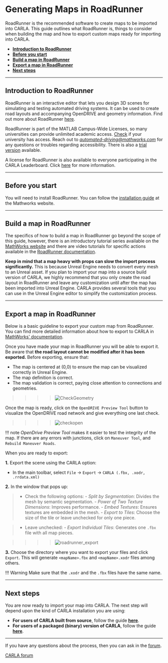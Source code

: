# Generating Maps in RoadRunner

RoadRunner is the recommended software to create maps to be imported into CARLA. This guide outlines what RoadRunner is, things to consider when building the map and how to export custom maps ready for importing into CARLA. 

- [__Introduction to RoadRunner__](#introduction-to-roadrunner)
- [__Before you start__](#before-you-start)
- [__Build a map in RoadRunner__](#build-a-map-in-roadrunner)
- [__Export a map in RoadRunner__](#export-a-map-in-roadrunner)
- [__Next steps__](#next-steps)
---
## Introduction to RoadRunner

RoadRunner is an interactive editor that lets you design 3D scenes for simulating and testing automated driving systems. It can be used to create road layouts and accompanying OpenDRIVE and geometry information. Find out more about RoadRunner [here][rr_home].

RoadRunner is part of the MATLAB Campus-Wide Licenses, so many universities can provide unlimited academic access. [Check][rr_eligibility] if your university has access. Reach out to *automated-driving@mathworks.com* for any questions or troubles regarding accessibility. There is also a [trial version][rr_trial_version] available.

A license for RoadRunner is also available to everyone participating in the CARLA Leaderboard. Click [here][rr_leaderboard] for more information.

[rr_home]: https://www.mathworks.com/products/roadrunner.html
[rr_trial_version]: https://www.mathworks.com/products/roadrunner.html
[rr_eligibility]: https://www.mathworks.com/academia/tah-support-program/eligibility.html
[rr_leaderboard]: https://www.mathworks.com/academia/student-competitions/carla-autonomous-driving-challenge.html

---
## Before you start 

You will need to install RoadRunner. You can follow the [installation guide][rr_docs] at the Mathworks website.   

[rr_docs]: https://www.mathworks.com/help/roadrunner/ug/install-and-activate-roadrunner.html

---

## Build a map in RoadRunner

The specifics of how to build a map in RoadRunner go beyond the scope of this guide, however, there is an introductory tutorial series available on the [MathWorks website][rr_intro_tutorials] and there are video tutorials for specific actions available in the [RoadRunner documentation][rr_tutorials].

__Keep in mind that a map heavy with props can slow the import process significantly.__ This is because Unreal Engine needs to convert every mesh to an Unreal asset. If you plan to import your map into a source build version of CARLA, we highly recommend that you only create the road layout in RoadRunner and leave any customization until after the map has been imported into Unreal Engine. CARLA provides several tools that you can use in the Unreal Engine editor to simplify the customization process.

---

## Export a map in RoadRunner

[rr_tutorials]: https://www.mathworks.com/support/search.html?fq=asset_type_name:video%20category:roadrunner/index&page=1&s_tid=CRUX_topnav
[rr_intro_tutorials]: https://www.mathworks.com/solutions/automated-driving/roadrunner-tutorial.html

Below is a basic guideline to export your custom map from RoadRunner. You can find more detailed information about how to export to CARLA in [MathWorks' documentation][exportlink].

[exportlink]: https://www.mathworks.com/help/roadrunner/ug/Exporting-to-CARLA.html

Once you have made your map in RoadRunner you will be able to export it. Be aware that __the road layout cannot be modified after it has been exported.__ Before exporting, ensure that:

- The map is centered at (0,0) to ensure the map can be visualized correctly in Unreal Engine.
- The map definition is correct.
- The map validation is correct, paying close attention to connections and geometries.


>>>>![CheckGeometry](../img/check_geometry.jpg)

Once the map is ready, click on the `OpenDRIVE Preview Tool` button to visualize the OpenDRIVE road network and give everything one last check.

>>>>![checkopen](../img/check_open.jpg)

!!! note
    _OpenDrive Preview Tool_ makes it easier to test the integrity of the map. If there are any errors with junctions, click on `Maneuver Tool`, and `Rebuild Maneuver Roads`.

When you are ready to export:

__1.__ Export the scene using the CARLA option:

  - In the main toolbar, select `File` -> `Export` -> `CARLA (.fbx, .xodr, .rrdata.xml)`

__2.__ In the window that pops up:

>- Check the following options:
    - _Split by Segmentation_: Divides the mesh by semantic segmentation.
    - _Power of Two Texture Dimensions_: Improves performance.
    - _Embed Textures_: Ensures textures are embedded in the mesh.
    - _Export to Tiles_: Choose the size of the tile or leave unchecked for only one piece.

>- Leave unchecked:
    - _Export Individual Tiles_: Generates one `.fbx` file with all map pieces. 

>>>>![roadrunner_export](../img/roadrunner_export.png)

__3.__ Choose the directory where you want to export your files and click `Export`. This will generate `<mapName>.fbx` and `<mapName>.xodr` files among others. 
  
!!! Warning
    Make sure that the `.xodr` and the `.fbx` files have the same name.  

---

## Next steps

You are now ready to import your map into CARLA. The next step will depend upon the kind of CARLA installation you are using:

* __For users of CARLA built from source__, follow the guide [__here__](tuto_M_add_map_source.md).
* __For users of a packaged (binary) version of CARLA__, follow the guide [__here__](tuto_M_add_map_package.md).

---

If you have any questions about the process, then you can ask in the [forum](https://github.com/carla-simulator/carla/discussions).

<div class="build-buttons">
<p>
<a href="https://github.com/carla-simulator/carla/discussions" target="_blank" class="btn btn-neutral" title="Go to the CARLA forum">
CARLA forum</a>
</p>
</div>
